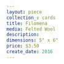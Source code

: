 ```yaml
---
layout: piece
collection_: cards
title: Filomena
media: Felted Wool
description:
dimensions: 5" x 6"
price: $3.50
create_date: 2016
---
```

